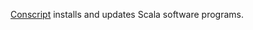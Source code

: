 [Conscript][cs] installs and updates Scala software programs.

[cs]: https://github.com/n8han/conscript
